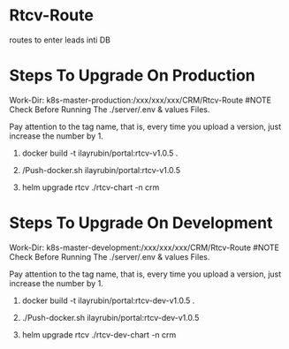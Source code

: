 # Rtcv-Route
routes to enter leads inti DB

# Steps To Upgrade On Production 
Work-Dir: k8s-master-production:/xxx/xxx/xxx/CRM/Rtcv-Route #NOTE Check Before Running The ./server/.env & values Files.

Pay attention to the tag name, that is, every time you upload a version, just increase the number by 1.

1. docker build -t ilayrubin/portal:rtcv-v1.0.5 .
   
2. /Push-docker.sh ilayrubin/portal:rtcv-v1.0.5
   
3. helm upgrade rtcv ./rtcv-chart -n crm 


# Steps To Upgrade On Development 
Work-Dir: k8s-master-development:/xxx/xxx/xxx/CRM/Rtcv-Route #NOTE Check Before Running The ./server/.env & values Files.

Pay attention to the tag name, that is, every time you upload a version, just increase the number by 1.

1. docker build -t ilayrubin/portal:rtcv-dev-v1.0.5 .
   
2. ./Push-docker.sh ilayrubin/portal:rtcv-dev-v1.0.5
   
3. helm upgrade rtcv ./rtcv-dev-chart -n crm 
